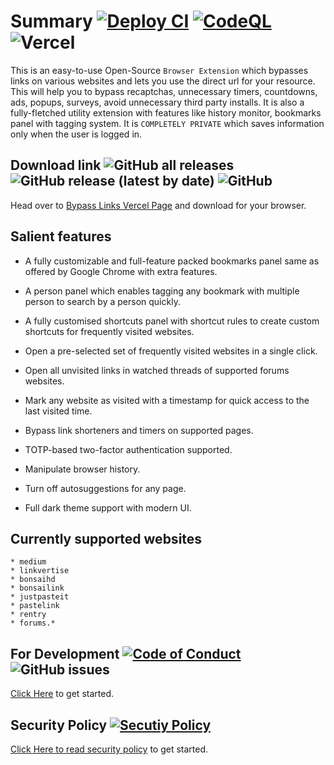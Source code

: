 # Summary [![Deploy CI](https://github.com/amitsingh-007/bypass-links/actions/workflows/release.yml/badge.svg)](https://github.com/amitsingh-007/bypass-links/actions/workflows/release.yml) [![CodeQL](https://github.com/amitsingh-007/bypass-links/actions/workflows/codeql-analysis.yml/badge.svg)](https://github.com/amitsingh-007/bypass-links/actions/workflows/codeql-analysis.yml) ![Vercel](https://therealsujitk-vercel-badge.vercel.app/?app=bypass-links)

This is an easy-to-use Open-Source `Browser Extension` which bypasses links on various websites and lets you use the direct url for your resource. This will help you to bypass recaptchas, unnecessary timers, countdowns, ads, popups, surveys, avoid unnecessary third party installs. It is also a fully-fletched utility extension with features like history monitor, bookmarks panel with tagging system. It is `COMPLETELY PRIVATE` which saves information only when the user is logged in.

## Download link ![GitHub all releases](https://img.shields.io/github/downloads/amitsingh-007/bypass-links/total?color=success) ![GitHub release (latest by date)](https://img.shields.io/github/v/release/amitsingh-007/bypass-links) ![GitHub](https://img.shields.io/github/license/amitsingh-007/bypass-links?color=blue)

Head over to [Bypass Links Vercel Page](https://bypass-links.vercel.app) and download for your browser.

## Salient features

- A fully customizable and full-feature packed bookmarks panel same as offered by Google Chrome with extra features.

- A person panel which enables tagging any bookmark with multiple person to search by a person quickly.

- A fully customised shortcuts panel with shortcut rules to create custom shortcuts for frequently visited websites.

- Open a pre-selected set of frequently visited websites in a single click.

- Open all unvisited links in watched threads of supported forums websites.

- Mark any website as visited with a timestamp for quick access to the last visited time.

- Bypass link shorteners and timers on supported pages.

- TOTP-based two-factor authentication supported.

- Manipulate browser history.

- Turn off autosuggestions for any page.

- Full dark theme support with modern UI.

## Currently supported websites

    * medium
    * linkvertise
    * bonsaihd
    * bonsailink
    * justpasteit
    * pastelink
    * rentry
    * forums.*

## For Development [![Code of Conduct](https://img.shields.io/badge/code%20of-conduct-ff69b4.svg?style=flat)](https://github.com/amitsingh-007/bypass-links/blob/main/contributing.md) ![GitHub issues](https://img.shields.io/github/issues/amitsingh-007/bypass-links)

[Click Here](https://github.com/amitsingh-007/bypass-links/blob/main/contributing.md) to get started.

## Security Policy [![Secutiy Policy](https://img.shields.io/badge/security%20policy-important.svg?style=flat)](https://github.com/amitsingh-007/bypass-links/blob/main/security.md)

[Click Here to read security policy](https://github.com/amitsingh-007/bypass-links/blob/main/security.md) to get started.
